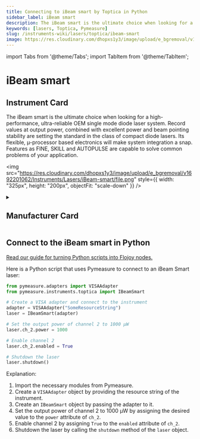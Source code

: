 ```yaml
---
title: Connecting to iBeam smart by Toptica in Python
sidebar_label: iBeam smart
description: The iBeam smart is the ultimate choice when looking for a high-performance, ultra-reliable OEM single mode diode laser system. Record values at output power, combined with excellent power and beam pointing stability are setting the standard in the class of compact diode lasers. Its flexible, µ-processor based electronics will make system integration a snap. Features as FINE, SKILL and AUTOPULSE are capable to solve common problems of your application.
keywords: [lasers, Toptica, Pymeasure]
slug: /instruments-wiki/lasers/toptica/ibeam-smart
image: https://res.cloudinary.com/dhopxs1y3/image/upload/e_bgremoval/v1692201062/Instruments/Lasers/iBeam-smart/file.png
---
```


import Tabs from '@theme/Tabs';
import TabItem from '@theme/TabItem';

# iBeam smart

## Instrument Card

<div className="flex">

<div>

The iBeam smart is the ultimate choice when looking for a high-performance, ultra-reliable OEM single mode diode laser system. Record values at output power, combined with excellent power and beam pointing stability are setting the standard in the class of compact diode lasers. Its flexible, µ-processor based electronics will make system integration a snap. Features as FINE, SKILL and AUTOPULSE are capable to solve common problems of your application.

</div>

<img src="https://res.cloudinary.com/dhopxs1y3/image/upload/e_bgremoval/v1692201062/Instruments/Lasers/iBeam-smart/file.png" style={{ width: "325px", height: "200px", objectFit: "scale-down" }} />

</div>

<details>
<summary><h2>Manufacturer Card</h2></summary>

<img src="https://res.cloudinary.com/dhopxs1y3/image/upload/e_bgremoval/v1692125974/Instruments/Vendor%20Logos/Toptica.png" style={{ width: "100%", height: "170px",objectFit: "scale-down" }} />

TOPTICA Photonics is a manufacturer of [lasers](https://en.wikipedia.org/wiki/Laser) for quantum technologies, biophotonics and material inspection. <a href="https://www.toptica.com/">Website</a>.

<ul>
  <li>Headquarters: Germany</li>
  <li>Yearly Revenue (millions, USD): 75.0</li>
</ul>
</details>

## Connect to the iBeam smart in Python

[Read our guide for turning Python scripts into Flojoy nodes.](https://docs.flojoy.ai/custom-nodes/creating-custom-node/)
<Tabs>
<TabItem value="Pymeasure" label="Pymeasure">

Here is a Python script that uses Pymeasure to connect to an iBeam Smart laser:

```python
from pymeasure.adapters import VISAAdapter
from pymeasure.instruments.toptica import IBeamSmart

# Create a VISA adapter and connect to the instrument
adapter = VISAAdapter("SomeResourceString")
laser = IBeamSmart(adapter)

# Set the output power of channel 2 to 1000 µW
laser.ch_2.power = 1000

# Enable channel 2
laser.ch_2.enabled = True

# Shutdown the laser
laser.shutdown()
```

Explanation:
1. Import the necessary modules from Pymeasure.
2. Create a `VISAAdapter` object by providing the resource string of the instrument.
3. Create an `IBeamSmart` object by passing the adapter to it.
4. Set the output power of channel 2 to 1000 µW by assigning the desired value to the `power` attribute of `ch_2`.
5. Enable channel 2 by assigning `True` to the `enabled` attribute of `ch_2`.
6. Shutdown the laser by calling the `shutdown` method of the `laser` object.

</TabItem>
</Tabs>